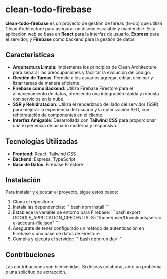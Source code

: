 # clean-todo-firebase

**clean-todo-firebase** es un proyecto de gestión de tareas (to-do) que utiliza Clean Architecture para asegurar un diseño escalable y mantenible. Esta aplicación web se basa en **React** para la interfaz de usuario, **Express** para el servidor, y **Firebase** como backend para la gestión de datos.

## Características

- **Arquitectura Limpia**: Implementa los principios de Clean Architecture para separar las preocupaciones y facilitar la evolución del código.
- **Gestión de Tareas**: Permite a los usuarios agregar, editar, eliminar y listar tareas de manera eficiente.
- **Firebase como Backend**: Utiliza Firebase Firestore para el almacenamiento de datos, ofreciendo una integración rápida y robusta con servicios en la nube.
- **SSR y Rehidratación**: Utiliza el renderizado del lado del servidor (SSR) para mejorar la experiencia del usuario y la optimización SEO, con rehidratación de componentes en el cliente.
- **Interfaz Amigable**: Desarrollada con **Tailwind CSS** para proporcionar una experiencia de usuario moderna y responsiva.

## Tecnologías Utilizadas

- **Frontend**: React, Tailwind CSS
- **Backend**: Express, TypeScript
- **Base de Datos**: Firebase Firestore

## Instalación

Para instalar y ejecutar el proyecto, sigue estos pasos:

1. Clona el repositorio.
2. Instala las dependencias:
   \`\`\`bash
   npm install
   \`\`\`
3. Establece la variable de entorno para Firebase:
   \`\`\`bash
   export GOOGLE_APPLICATION_CREDENTIALS="/home/user/Downloads/service-account-file.json"
   \`\`\`
4. Asegúrate de tener configurado un método de autenticación en Firebase y una base de datos de Firestore.
5. Compila y ejecuta el servidor:
   \`\`\`bash
   npm run dev
   \`\`\`

## Contribuciones

Las contribuciones son bienvenidas. Si deseas colaborar, abre un problema o una solicitud de extracción.